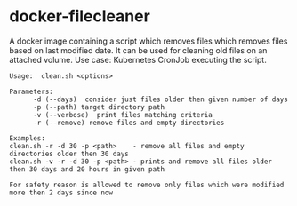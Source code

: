 # docker-filecleaner
A docker image containing a script which removes files which removes files based on last modified date. It can be used for cleaning old files on an attached volume. Use case: Kubernetes CronJob executing the script. 



```
Usage:  clean.sh <options>

Parameters:
      -d (--days)  consider just files older then given number of days
      -p (--path) target directory path
      -v (--verbose)  print files matching criteria
      -r (--remove) remove files and empty directories

Examples:
clean.sh -r -d 30 -p <path>    - remove all files and empty directories older then 30 days 
clean.sh -v -r -d 30 -p <path> - prints and remove all files older then 30 days and 20 hours in given path

For safety reason is allowed to remove only files which were modified  more then 2 days since now
```

